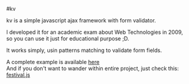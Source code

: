 #kv

kv is a simple javascript ajax framework with form validator.  
  
  
I developed it for an academic exam about Web Technologies in 2009,  
so you can use it just for educational purpose ;D.  

  
It works simply, usin patterns matching to validate form fields.  
  
  
A complete example is available [here](../kw_archimedes_kv_optimusprime__sample)  
And if you don't want to wander within entire project, just check this: [festival.js](../kw_archimedes_kv_optimusprime__sample/WebContent/js) 




